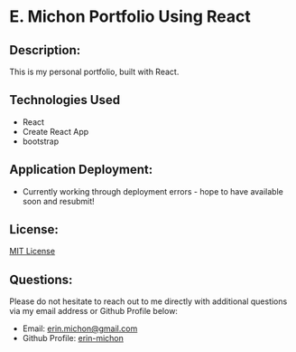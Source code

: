 # E. Michon Portfolio Using React

## Description:
This is my personal portfolio, built with React.  

## Technologies Used
- React
- Create React App
- bootstrap

## Application Deployment:

* Currently working through deployment errors - hope to have available soon and resubmit!

## License:
[MIT License](https://choosealicense.com/licenses/mit/)

## Questions:
Please do not hesitate to reach out to me directly with additional questions via my email address or Github Profile below:
  
* Email: [erin.michon@gmail.com](mailto:erin.michon@gmail.com) 
* Github Profile: [erin-michon](https://github.com/erin-michon) 
